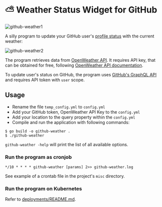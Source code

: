 # :partly_sunny: Weather Status Widget for GitHub

![github-weather1](docs/github-weather-card.jpg)

A silly program to update your GitHub user's [profile status](https://github.blog/changelog/2019-01-09-set-your-status/) with the current weather:

![github-weather2](docs/github-weather.jpg)

The program retrieves data from [OpenWeather API](https://openweathermap.org). It requires API key,
that can be obtained for free, following [OpenWeather API documentation][1].

To update user's status on GitHub, the program uses [GitHub's GraphQL API](https://developer.github.com/v4/) and requires API
token with `user` scope.

## Usage

- Rename the file `temp_config.yml` to `config.yml`
- Add your GitHub token, OpenWeather API Key to the `config.yml`
- Add your location to the query property within the `config.yml` 
- Compile and run the application with following commands:
```
$ go build -o github-weather .
$ ./github-weather
```

`github-weather -help` will print the list of all available options.

### Run the program as cronjob

```
*/10 * * * * github-weather [params] 2>> github-weather.log
```

See example of a crontab file in the project's `misc` directory.

### Run the program on Kubernetes

Refer to [deployments/README.md](./deployments/README.md).

[1]: https://openweathermap.org/api
